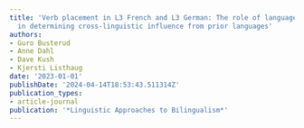 ```yaml
---
title: 'Verb placement in L3 French and L3 German: The role of language-internal factors
  in determining cross-linguistic influence from prior languages'
authors:
- Guro Busterud
- Anne Dahl
- Dave Kush
- Kjersti Listhaug
date: '2023-01-01'
publishDate: '2024-04-14T18:53:43.511314Z'
publication_types:
- article-journal
publication: '*Linguistic Approaches to Bilingualism*'
---
```

